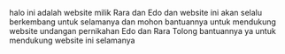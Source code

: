 halo ini adalah website milik Rara dan Edo dan website ini akan selalu berkembang untuk selamanya dan mohon bantuannya untuk mendukung website undangan pernikahan Edo dan Rara Tolong bantuannya ya untuk mendukung website ini selamanya
